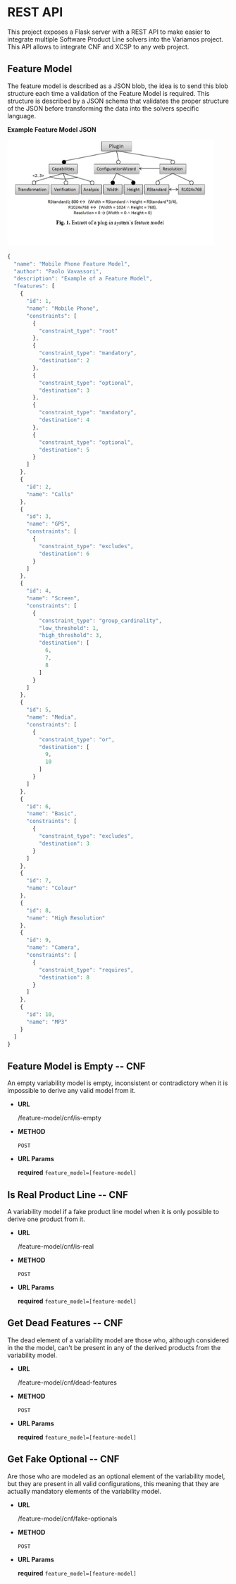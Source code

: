 # REST API
This project exposes a Flask server with a REST API to make easier to integrate multiple Software Product Line solvers into the Variamos project. This API allows to integrate CNF and XCSP to any web project.

## Feature Model
The feature model is described as a JSON blob, the idea is to send this blob structure each time a validation of the Feature Model is required. This structure is described by a JSON schema that validates the proper structure of the JSON before transforming the data into the solvers specific language.

**Example Feature Model JSON**

![alt text](./packages/jupyter/images/feature_model_example.png "Example Feature Model")

```javascript
{
  "name": "Mobile Phone Feature Model",
  "author": "Paolo Vavassori",
  "description": "Example of a Feature Model",
  "features": [
    {
      "id": 1,
      "name": "Mobile Phone",
      "constraints": [
        {
          "constraint_type": "root"
        },
        {
          "constraint_type": "mandatory",
          "destination": 2
        },
        {
          "constraint_type": "optional",
          "destination": 3
        },
        {
          "constraint_type": "mandatory",
          "destination": 4
        },
        {
          "constraint_type": "optional",
          "destination": 5
        }
      ]
    },
    {
      "id": 2,
      "name": "Calls"
    },
    {
      "id": 3,
      "name": "GPS",
      "constraints": [
        {
          "constraint_type": "excludes",
          "destination": 6
        }
      ]
    },
    {
      "id": 4,
      "name": "Screen",
      "constraints": [
        {
          "constraint_type": "group_cardinality",
          "low_threshold": 1,
          "high_threshold": 3,
          "destination": [
            6,
            7,
            8
          ]
        }
      ]
    },
    {
      "id": 5,
      "name": "Media",
      "constraints": [
        {
          "constraint_type": "or",
          "destination": [
            9,
            10
          ]
        }
      ]
    },
    {
      "id": 6,
      "name": "Basic",
      "constraints": [
        {
          "constraint_type": "excludes",
          "destination": 3
        }
      ]
    },
    {
      "id": 7,
      "name": "Colour"
    },
    {
      "id": 8,
      "name": "High Resolution"
    },
    {
      "id": 9,
      "name": "Camera",
      "constraints": [
        {
          "constraint_type": "requires",
          "destination": 8
        }
      ]
    },
    {
      "id": 10,
      "name": "MP3"
    }
  ]
}
```

**Feature Model is Empty -- CNF**
----
An empty variability model is empty, inconsistent or contradictory when it is impossible to derive any valid model from it.

* **URL**

  <HOST>/feature-model/cnf/is-empty
  
* **METHOD**

  `POST`
  
* **URL Params**

  **required**
  `feature_model=[feature-model]`
  
**Is Real Product Line -- CNF**
----
A variability model if a fake product line model  when it is only possible to derive one product from it.

* **URL**

  <HOST>/feature-model/cnf/is-real
  
* **METHOD**

  `POST`
  
* **URL Params**

  **required**
  `feature_model=[feature-model]`
  
**Get Dead Features -- CNF**
----
The dead element of a variability model are those who, although considered in the the model, can't be present in any of the derived products from the variability model.

* **URL**

  <HOST>/feature-model/cnf/dead-features
  
* **METHOD**

  `POST`
  
* **URL Params**

  **required**
  `feature_model=[feature-model]`

**Get Fake Optional -- CNF**
----
Are those who are modeled as an optional element of the variability model, but they are present in all valid configurations, this meaning that they are actually mandatory elements of the variability model.

* **URL**

  <HOST>/feature-model/cnf/fake-optionals
  
* **METHOD**

  `POST`
  
* **URL Params**

  **required**
  `feature_model=[feature-model]` 
